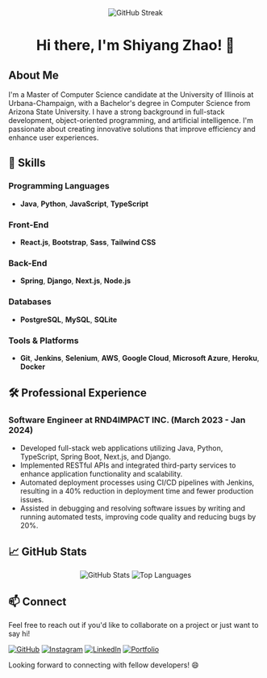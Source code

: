 <div align="center">
  <img src="https://github-readme-streak-stats.herokuapp.com?user=Shiyang-Zhao&theme=dark&border_radius=5.5&card_width=1000" alt="GitHub Streak" />
</div>

<h1 align="center">Hi there, I'm Shiyang Zhao! 👋</h1>

## About Me

I'm a Master of Computer Science candidate at the University of Illinois at Urbana-Champaign, with a Bachelor's degree in Computer Science from Arizona State University. I have a strong background in full-stack development, object-oriented programming, and artificial intelligence. I'm passionate about creating innovative solutions that improve efficiency and enhance user experiences.

## 🔧 Skills

### Programming Languages
- **Java**, **Python**, **JavaScript**, **TypeScript**

### Front-End
- **React.js**, **Bootstrap**, **Sass**, **Tailwind CSS**

### Back-End
- **Spring**, **Django**, **Next.js**, **Node.js**

### Databases
- **PostgreSQL**, **MySQL**, **SQLite**

### Tools & Platforms
- **Git**, **Jenkins**, **Selenium**, **AWS**, **Google Cloud**, **Microsoft Azure**, **Heroku**, **Docker**

## 🛠 Professional Experience

### Software Engineer at RND4IMPACT INC. (March 2023 - Jan 2024)
- Developed full-stack web applications utilizing Java, Python, TypeScript, Spring Boot, Next.js, and Django.
- Implemented RESTful APIs and integrated third-party services to enhance application functionality and scalability.
- Automated deployment processes using CI/CD pipelines with Jenkins, resulting in a 40% reduction in deployment time and fewer production issues.
- Assisted in debugging and resolving software issues by writing and running automated tests, improving code quality and reducing bugs by 20%.

## 📈 GitHub Stats

<div align="center">
  <img src="https://github-readme-stats.vercel.app/api?username=Shiyang-Zhao&show_icons=true&theme=dark&border_radius=5.5" alt="GitHub Stats" />
  <img src="https://github-readme-stats.vercel.app/api/top-langs/?username=Shiyang-Zhao&layout=compact&theme=dark&border_radius=5.5" alt="Top Languages" />
</div>

## 📫 Connect
Feel free to reach out if you'd like to collaborate on a project or just want to say hi!

[![GitHub](https://img.shields.io/github/followers/Shiyang-Zhao?label=Follow%20%40Shiyang-Zhao&style=social)](https://github.com/Shiyang-Zhao)
[![Instagram](https://img.shields.io/badge/Connect%20with%20me%20on-Instagram-orange)](https://www.instagram.com/shawn_zhao0/)
[![LinkedIn](https://img.shields.io/badge/Connect%20with%20me%20on-LinkedIn-blue)](https://www.linkedin.com/in/shiyang-zhao/)
[![Portfolio](https://img.shields.io/badge/Check%20out%20my-Portfolio-yellow)](https://shiyang-zhao.github.io/)

Looking forward to connecting with fellow developers! 😄
